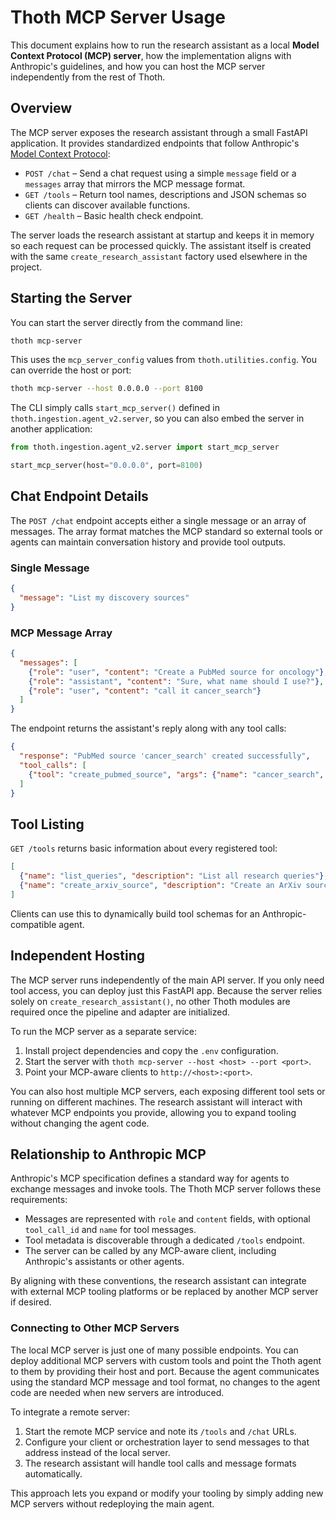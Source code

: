 # Thoth MCP Server Usage

This document explains how to run the research assistant as a local **Model Context Protocol (MCP) server**, how the implementation aligns with Anthropic's guidelines, and how you can host the MCP server independently from the rest of Thoth.

## Overview

The MCP server exposes the research assistant through a small FastAPI application. It provides standardized endpoints that follow Anthropic's [Model Context Protocol](https://docs.anthropic.com/claude/docs/model-context-protocol-mcp):

- `POST /chat` – Send a chat request using a simple `message` field or a `messages` array that mirrors the MCP message format.
- `GET /tools` – Return tool names, descriptions and JSON schemas so clients can discover available functions.
- `GET /health` – Basic health check endpoint.

The server loads the research assistant at startup and keeps it in memory so each request can be processed quickly. The assistant itself is created with the same `create_research_assistant` factory used elsewhere in the project.

## Starting the Server

You can start the server directly from the command line:

```bash
thoth mcp-server
```

This uses the `mcp_server_config` values from `thoth.utilities.config`. You can override the host or port:

```bash
thoth mcp-server --host 0.0.0.0 --port 8100
```

The CLI simply calls `start_mcp_server()` defined in `thoth.ingestion.agent_v2.server`, so you can also embed the server in another application:

```python
from thoth.ingestion.agent_v2.server import start_mcp_server

start_mcp_server(host="0.0.0.0", port=8100)
```

## Chat Endpoint Details

The `POST /chat` endpoint accepts either a single message or an array of messages. The array format matches the MCP standard so external tools or agents can maintain conversation history and provide tool outputs.

### Single Message

```json
{
  "message": "List my discovery sources"
}
```

### MCP Message Array

```json
{
  "messages": [
    {"role": "user", "content": "Create a PubMed source for oncology"},
    {"role": "assistant", "content": "Sure, what name should I use?"},
    {"role": "user", "content": "call it cancer_search"}
  ]
}
```

The endpoint returns the assistant's reply along with any tool calls:

```json
{
  "response": "PubMed source 'cancer_search' created successfully",
  "tool_calls": [
    {"tool": "create_pubmed_source", "args": {"name": "cancer_search", "keywords": ["oncology"]}}
  ]
}
```

## Tool Listing

`GET /tools` returns basic information about every registered tool:

```json
[
  {"name": "list_queries", "description": "List all research queries"},
  {"name": "create_arxiv_source", "description": "Create an ArXiv source"}
]
```

Clients can use this to dynamically build tool schemas for an Anthropic-compatible agent.

## Independent Hosting

The MCP server runs independently of the main API server. If you only need tool access, you can deploy just this FastAPI app. Because the server relies solely on `create_research_assistant()`, no other Thoth modules are required once the pipeline and adapter are initialized.

To run the MCP server as a separate service:

1. Install project dependencies and copy the `.env` configuration.
2. Start the server with `thoth mcp-server --host <host> --port <port>`.
3. Point your MCP-aware clients to `http://<host>:<port>`.

You can also host multiple MCP servers, each exposing different tool sets or running on different machines. The research assistant will interact with whatever MCP endpoints you provide, allowing you to expand tooling without changing the agent code.

## Relationship to Anthropic MCP

Anthropic's MCP specification defines a standard way for agents to exchange messages and invoke tools. The Thoth MCP server follows these requirements:

- Messages are represented with `role` and `content` fields, with optional `tool_call_id` and `name` for tool messages.
- Tool metadata is discoverable through a dedicated `/tools` endpoint.
- The server can be called by any MCP-aware client, including Anthropic's assistants or other agents.

By aligning with these conventions, the research assistant can integrate with external MCP tooling platforms or be replaced by another MCP server if desired.

### Connecting to Other MCP Servers

The local MCP server is just one of many possible endpoints. You can deploy additional MCP servers with custom tools and point the Thoth agent to them by providing their host and port. Because the agent communicates using the standard MCP message and tool format, no changes to the agent code are needed when new servers are introduced.

To integrate a remote server:

1. Start the remote MCP service and note its `/tools` and `/chat` URLs.
2. Configure your client or orchestration layer to send messages to that address instead of the local server.
3. The research assistant will handle tool calls and message formats automatically.

This approach lets you expand or modify your tooling by simply adding new MCP servers without redeploying the main agent.
